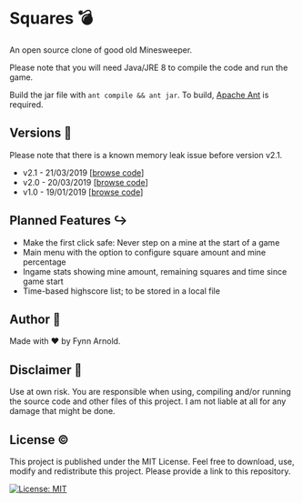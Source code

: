 # Squares :bomb:

An open source clone of good old Minesweeper.

Please note that you will need Java/JRE 8 to compile the code and run the game.

Build the jar file with `ant compile && ant jar`. To build, [Apache Ant](https://ant.apache.org/) is required.

## Versions :calendar:

Please note that there is a known memory leak issue before version v2.1.

* v2.1 - 21/03/2019 [[browse code](https://github.com/Innoberger/Squares/tree/e090e0210fce005e970ef24539039c8f0f956c67)]
* v2.0 - 20/03/2019 [[browse code](https://github.com/Innoberger/Squares/tree/70feb3df1759812abb4eba1acbcad309d72243ad)]
* v1.0 - 19/01/2019 [[browse code](https://github.com/Innoberger/Squares/tree/9bbeee2502e2c8da66b18297fba6621d1c6ba497)]

## Planned Features :arrow_right_hook:

* Make the first click safe: Never step on a mine at the start of a game
* Main menu with the option to configure square amount and mine percentage
* Ingame stats showing mine amount, remaining squares and time since game start
* Time-based highscore list; to be stored in a local file

## Author :bust_in_silhouette:

Made with :heart: by Fynn Arnold.

## Disclaimer :page_with_curl:

Use at own risk. You are responsible when using, compiling and/or running the source code and other files of this project. I am not liable at all for any damage that might be done.

## License :copyright:

This project is published under the MIT License. Feel free to download, use, modify and redistribute this project. Please provide a link to this repository.

[![License: MIT](https://img.shields.io/badge/License-MIT-yellow.svg)](https://opensource.org/licenses/MIT)
